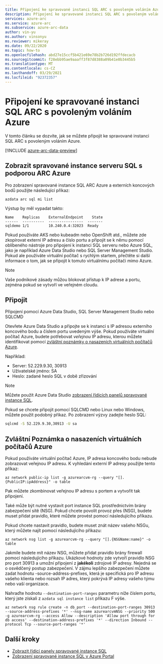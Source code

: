 ```yaml
---
title: Připojení ke spravované instanci SQL ARC s povoleným voláním Azure
description: Připojení ke spravované instanci SQL ARC s povoleným voláním Azure
services: azure-arc
ms.service: azure-arc
ms.subservice: azure-arc-data
author: vin-yu
ms.author: vinsonyu
ms.reviewer: mikeray
ms.date: 09/22/2020
ms.topic: how-to
ms.openlocfilehash: abd27e15ccf5b421e69e78b2b726d192ffdecacb
ms.sourcegitcommit: f28ebb95ae9aaaff3f87d8388a09b41e0b3445b5
ms.translationtype: MT
ms.contentlocale: cs-CZ
ms.lasthandoff: 03/29/2021
ms.locfileid: "92372357"
---
```

# <a name="connect-to-azure-arc-enabled-sql-managed-instance"></a>Připojení ke spravované instanci SQL ARC s povoleným voláním Azure

V tomto článku se dozvíte, jak se můžete připojit ke spravované instanci SQL ARC s povoleným voláním Azure. 

[!INCLUDE [azure-arc-data-preview](../../../includes/azure-arc-data-preview.md)]

## <a name="view-azure-arc-enabled-sql-managed-instances"></a>Zobrazit spravované instance serveru SQL s podporou ARC Azure

Pro zobrazení spravované instance SQL ARC Azure a externích koncových bodů použijte následující příkaz:

```console
azdata arc sql mi list
```

Výstup by měl vypadat takto:

```console
Name    Replicas    ExternalEndpoint    State
------  ----------  ----------------  -------
sqldemo 1/1         10.240.0.4:32023  Ready
```

Pokud používáte AKS nebo kubeadm nebo OpenShift atd., můžete zde zkopírovat externí IP adresu a číslo portu a připojit se k němu pomocí oblíbeného nástroje pro připojení k instanci SQL serveru nebo Azure SQL, jako je například Azure Data Studio nebo SQL Server Management Studio.  Pokud ale používáte virtuální počítač s rychlým startem, přečtěte si další informace o tom, jak se připojit k tomuto virtuálnímu počítači mimo Azure. 

> [!NOTE]
> Vaše podnikové zásady můžou blokovat přístup k IP adrese a portu, zejména pokud se vytvoří ve veřejném cloudu.

## <a name="connect"></a>Připojit 

Připojení pomocí Azure Data Studio, SQL Server Management Studio nebo SQLCMD

Otevřete Azure Data Studio a připojte se k instanci s IP adresou externího koncového bodu a číslem portu uvedeným výše. Pokud používáte virtuální počítač Azure, budete potřebovat _veřejnou_ IP adresu, kterou můžete identifikovat pomocí [zvláštní poznámky o nasazeních virtuálních počítačů Azure](#special-note-about-azure-virtual-machine-deployments).

Například:

- Server: 52.229.9.30, 30913
- Uživatelské jméno: SA
- Heslo: zadané heslo SQL v době zřizování

> [!NOTE]
> Můžete použít Azure Data Studio [zobrazení řídicích panelů spravované instance SQL](azure-data-studio-dashboards.md#view-the-sql-managed-instance-dashboards).

Pokud se chcete připojit pomocí SQLCMD nebo Linux nebo Windows, můžete použít podobný příkaz. Po zobrazení výzvy zadejte heslo SQL:

```bash
sqlcmd -S 52.229.9.30,30913 -U sa
```

## <a name="special-note-about-azure-virtual-machine-deployments"></a>Zvláštní Poznámka o nasazeních virtuálních počítačů Azure

Pokud používáte virtuální počítač Azure, IP adresa koncového bodu nebude zobrazovat veřejnou IP adresu. K vyhledání externí IP adresy použijte tento příkaz:

```azurecli
az network public-ip list -g azurearcvm-rg --query "[].{PublicIP:ipAddress}" -o table
```

Pak můžete zkombinovat veřejnou IP adresu s portem a vytvořit tak připojení.

Také může být nutné vystavit port instance SQL prostřednictvím brány zabezpečení sítě (NSG). Pokud chcete povolit provoz přes (NSG), budete muset přidat pravidlo, které můžete provést pomocí následujícího příkazu.

Pokud chcete nastavit pravidlo, budete muset znát název vašeho NSGu, který můžete najít pomocí následujícího příkazu:

```azurecli
az network nsg list -g azurearcvm-rg --query "[].{NSGName:name}" -o table
```

Jakmile budete mít název NSG, můžete přidat pravidlo brány firewall pomocí následujícího příkazu. Ukázkové hodnoty zde vytvoří pravidlo NSG pro port 30913 a umožní připojení z **jakékoli** zdrojové IP adresy.  Nejedná se o osvědčený postup zabezpečení.  V zájmu lepšího zabezpečení můžete zadat hodnotu -source-address-prefixes, která je specifická pro IP adresu vašeho klienta nebo rozsah IP adres, který pokrývá IP adresy vašeho týmu nebo vaší organizace.

Nahraďte hodnotu `--destination-port-ranges` parametru níže číslem portu, který jste získali z `azdata sql instance list` příkazu F výše.

```azurecli
az network nsg rule create -n db_port --destination-port-ranges 30913 --source-address-prefixes '*' --nsg-name azurearcvmNSG --priority 500 -g azurearcvm-rg --access Allow --description 'Allow port through for db access' --destination-address-prefixes '*' --direction Inbound --protocol Tcp --source-port-ranges '*'
```

## <a name="next-steps"></a>Další kroky

- [Zobrazit řídicí panely spravované instance SQL](azure-data-studio-dashboards.md#view-the-sql-managed-instance-dashboards)
- [Zobrazení spravované instance SQL v Azure Portal](view-arc-data-services-inventory-in-azure-portal.md)
